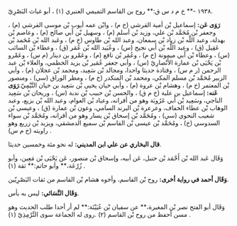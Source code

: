 ١٩٣٨ -** خ م د س ق:** روح بن القاسم التميمي العنبري (١) ، أبو غياث البَصْرِيّ.

**رَوَى عَن:** إسماعيل بْن أمية القرشي (خ م) ، وابْن عمه أيوب بْن موسى القرشي (م) ، وجعفر بْن مُحَمَّد بْن علي، وزيد بْن أسلم (م) ، وسهيل بْن أَبي صالح (م) ، وعاصم بْن بهدلة، وعبد اللَّه بْن زياد بْن سمعان، وعبد الله بْن طاوس (خ م) ، وعَبد الله بْن مُحَمد بْن عَقِيل (ق) ، وعبد اللَّه بْن أَبي نجيح (س) ، وعُبَيد الله بْن عُمَر (ق) ، وعطاء بْن السائب (س) ، وعطاء بْن أَبي ميمونة (خ م) ، وعُمَر بْن نافع (م) ، وعَمْرو بن دينار (م س) ، وعَمْرو بْن يَحْيَى بْن عمارة الأَنْصارِيّ (س) ، وأبي جعفر عُمَير بْن يزيد الخطمي، والعلاء بْن عبد الرحمن (ر م س) ، وقتادة حديثا واحدا، ومجالد بْن سَعِيد، ومحمد بْن عجلان (م) ، وأبي الزبير مُحَمَّد بْن مسلم المكي، ومحمد بْن المنكدر (خ م) ، ومطر الوراق (سي) ، ومنصور بْن المعتمر (خ م) ، وهشام بْن عروة (م) ، وأبي حيان يحيى بْن سَعِيد بن حيان التَّيْمِيّ.**رَوَى عَنه:** إسماعيل بن علية (خ م ق) ، والحسن بْن حبيب بْن ندبة (س) ، وريحان بْن سَعِيد الناجي، وسَعِيد بْن أَبي عَرُوبَة وهو من أقرانه، وعباد بْن العوام، وعبد الله بْن بزيع، وعبد الوهاب بْن عطاء الخفاف، وعرعرة بْن البرند السامي، وعون بْن عمارة (ق) ، وعيسى بْن شعيب النحوي (سي) ، ومُحَمَّد بْن إسحاق بْن يسار وهو من أقرانه، ومُحَمَّد بْن سواء السدوسي (خ) ، ومُحَمَّد بْن عيسى بْن القاسم بْن سميع الدمشقي، ويزيد بْن زريع وهو راويته (خ م س) .

**قال البخاري عن علي ابن المديني:** له نحو مئة وخمسين حديثا.

وَقَال عَبد الله بْن أَحْمَد بْن حنبل، عَن أبيه، وإسحاق بْن منصور، عَن يَحْيَى بْن مَعِين، وأبو زُرْعَة،** وأبو حاتم:** ثقة (١) .

**وَقَال أحمد في رواية أخرى:** روح بْن القاسم، وأخوه هشام بْن القاسم من ثقات البَصْرِيّين.

**وَقَال النَّسَائي:** ليس به بأس.

وَقَال أبو الفتح نصر بْن المغيرة،** عن سفيان بْن عُيَيْنَة:** لم أر أحدا طلب الحديث وهو مسن أحفظ من روح بْن القاسم (٢) .روى له الجماعة سوى التِّرْمِذِيّ (١) .